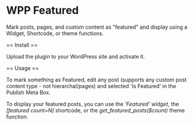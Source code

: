 WPP Featured
============

Mark posts, pages, and custom content as "featured" and display using a Widget, Shortcode, or theme functions.

== Install ==

Upload the plugin to your WordPress site and activate it.

== Usage ==

To mark something as Featured, edit any post (supports any custom post content type - not hierarchal/pages) 
and selected 'Is Featured' in the Publish Meta Box.

To display your featured posts, you can use the *'Featured' widget*, the *[featured count=N]* shortcode, 
or the *get_featured_posts($count)* theme function.





